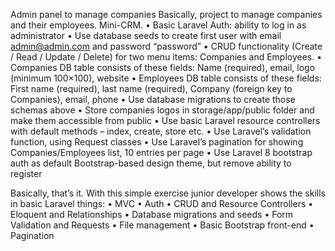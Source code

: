 Admin panel to manage companies
Basically, project to manage companies and their employees. Mini-CRM.
• Basic Laravel Auth: ability to log in as administrator
• Use database seeds to create first user with email admin@admin.com and password “password”
• CRUD functionality (Create / Read / Update / Delete) for two menu items: Companies and
Employees.
• Companies DB table consists of these fields: Name (required), email, logo (minimum 100×100),
website
• Employees DB table consists of these fields: First name (required), last name (required),
Company (foreign key to Companies), email, phone
• Use database migrations to create those schemas above
• Store companies logos in storage/app/public folder and make them accessible from public
• Use basic Laravel resource controllers with default methods – index, create, store etc.
• Use Laravel’s validation function, using Request classes
• Use Laravel’s pagination for showing Companies/Employees list, 10 entries per page
• Use Laravel 8 bootstrap auth as default Bootstrap-based design theme, but remove ability to
register

Basically, that’s it. With this simple exercise junior developer shows the skills in basic Laravel things:
• MVC
• Auth
• CRUD and Resource Controllers
• Eloquent and Relationships
• Database migrations and seeds
• Form Validation and Requests
• File management
• Basic Bootstrap front-end
• Pagination